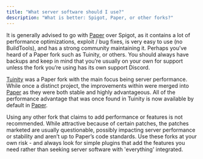 ```yaml
---
title: "What server software should I use?"
description: "What is better: Spigot, Paper, or other forks?"
---
```


It is generally advised to go with [Paper](https://papermc.io/) over Spigot, as it contains a lot of performance optimizations, exploit / bug fixes, is very easy to use (no BuildTools), and has a strong community maintaining it. Perhaps you’ve heard of a Paper fork such as Tuinity, or others. You should always have backups and keep in mind that you’re usually on your own for support unless the fork you’re using has its own support Discord.

[Tuinity](https://github.com/Spottedleaf/Tuinity) was a Paper fork with the main focus being server performance. While once a distinct project, the improvements within were merged into [Paper](https://papermc.io/) as they were both stable and highly advantageous. All of the performance advantage that was once found in Tuinity is now available by default in [Paper](https://papermc.io/).

Using any other fork that claims to add performance or features is not recommended. While attractive because of certain patches, the patches marketed are usually questionable, possibly impacting server performance or stability and aren’t up to Paper’s code standards. Use these forks at your own risk - and always look for simple plugins that add the features you need rather than seeking server software with 'everything' integrated. 
